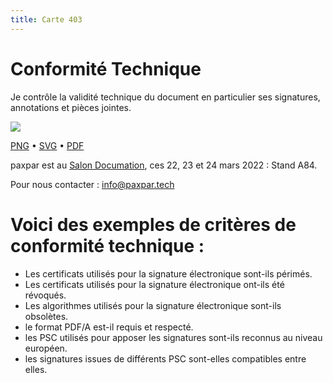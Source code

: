 ```yaml
---
title: Carte 403
---
```


# Conformité Technique

Je contrôle la validité technique du document en particulier ses signatures, annotations et pièces jointes.


![](https://media.paxpar.tech/ludi/card_403_recto.png)

[PNG](https://media.paxpar.tech/ludi/card_403_recto.png) • [SVG](https://media.paxpar.tech/ludi/card_403_recto.svg) • [PDF](https://media.paxpar.tech/ludi/card_403_recto.pdf)


paxpar est au [Salon Documation](https://www.documation.fr/info_societe/527/paxpartech.html), ces 22, 23 et 24 mars 2022 : Stand A84.

Pour nous contacter : info@paxpar.tech

# Voici des exemples de critères de conformité technique :
  - Les certificats utilisés pour la signature électronique sont-ils périmés.
  - Les certificats utilisés pour la signature électronique ont-ils été révoqués.
  - Les algorithmes utilisés pour la signature électronique sont-ils obsolètes.
  - le format PDF/A est-il requis et respecté.
  - les PSC utilisés pour apposer les signatures sont-ils reconnus au niveau européen.
  - les signatures issues de différents PSC sont-elles compatibles entre elles.


